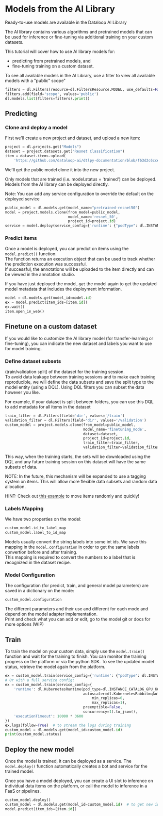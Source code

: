 # Models from the AI Library  
  
Ready-to-use models are available in the Dataloop AI Library  
  
The AI library contains various algorithms and pretrained models that can be used for inference or fine-tuning via additional training on your custom datasets.  
  
This tutorial will cover how to use AI library models for:  
  
- predicting from pretrained models, and  
- fine-tuning training on a custom dataset.  
  
To see all available models in the AI Library, use a filter to view all available models with a "public" scope"  
  

```python
filters = dl.Filters(resource=dl.FiltersResource.MODEL, use_defaults=False)
filters.add(field='scope', values='public')
dl.models.list(filters=filters).print()
```
## Predicting  
  
### Clone and deploy a model  
  
First we'll create a new project and dataset, and upload a new item:  
  

```python
project = dl.projects.get("Models")
dataset = project.datasets.get("Resnet Classification")
item = dataset.items.upload(
    'https://github.com/dataloop-ai/dtlpy-documentation/blob/f63d2c6ccefbde90255d7a00bdf9cda45f24cb6f/assets/images/hamster.jpg?raw=true')
```
  
We'll get the public model clone it into the new project.  
  
Only models that are trained (i.e. model.status = 'trained') can be deployed. Models from the AI library can be deployed directly.  
  
Note: You can add any service configuration to override the default on the deployed service  

```python
public_model = dl.models.get(model_name="pretrained-resnet50")
model = project.models.clone(from_model=public_model,
                             model_name='resnet_50',
                             project_id=project.id)
service = model.deploy(service_config={'runtime': {"podType": dl.INSTANCE_CATALOG_REGULAR_S}})
```
  
### Predict items  
  
Once a model is deployed, you can predict on items using the `model.predict()` function.  
The function returns an execution object that can be used to track whether the prediction execution was successful.  
If successful, the annotations will be uploaded to the item directly and can be viewed in the annotation studio.  
  
If you have just deployed the model, `get` the model again to get the updated model metadata that includes the deployment information.  
  

```python
model = dl.models.get(model_id=model.id)
ex = model.predict(item_ids=[item.id])
ex.wait()
item.open_in_web()
```
  
## Finetune on a custom dataset  
  
If you would like to customize the AI library model (for transfer-learning or fine-tuning), you can indicate the new dataset and labels you want to use for model training.  
  
### Define dataset subsets  
(train/validation split) of the dataset for the training session.  
To avoid data leakage between training sessions and to make each training reproducible, we will define the data subsets and save the split type to the model entity (using a DQL). Using DQL filters you can subset the data however you like.  
  
For example, if your dataset is split between folders, you can use this DQL to add metadata for all items in the dataset  

```python
train_filter = dl.Filters(field='dir', values='/train')
validation_filter = dl.Filters(field='dir', values='/validation')
custom_model = project.models.clone(from_model=public_model,
                                    model_name='finetuning_mode',
                                    dataset=dataset,
                                    project_id=project.id,
                                    train_filter=train_filter,
                                    validation_filter=validation_filter)
```
This way, when the training starts, the sets will be downloaded using the DQL and any future training session on this dataset will have the same subsets of data.  
  
NOTE: In the future, this mechanism will be expanded to use a tagging system on items. This will allow more flexible data subsets and random data allocation.  
  
HINT: Check out [this example](../../../examples/items/random_split_to_folders.py) to move items randomly and quickly!  
  
### Labels Mapping  
We have two properties on the model:  
  
```python  
custom_model.id_to_label_map  
custom_model.label_to_id_map  
```  
  
Models usually convert the string labels into some int ids. We save this mapping in the `model.configuration` in order to get the same labels convertion before and after training.  
This mapping is required to convert the numbers to a label that is recognized in the dataset recipe.  
  
### Model Configuration  
The configuration (for predict, train, and general model parameters) are saved in a dictionary on the mode:  
  
```python  
custom_model.configuration  
```  
  
The different parameters and their use and different for each mode and depend on the model adapter implementation.  
Print and check what you can add or edit, go to the model git or docs for more options (WIP)  
  
## Train  
  
To train the model on your custom data, simply use the `model.train()` function and wait for the training to finish. You can monitor the training progress on the platform or via the python SDK. To see the updated model status, retrieve the model again from the platform.  
  

```python
ex = custom_model.train(service_config={'runtime': {"podType": dl.INSTANCE_CATALOG_REGULAR_S}})
# Or with a full service config:
ex = custom_model.train(service_config={
    'runtime': dl.KubernetesRuntime(pod_type=dl.INSTANCE_CATALOG_GPU_K80_S,
                                    autoscaler=dl.KubernetesRabbitmqAutoscaler(
                                        min_replicas=0,
                                        max_replicas=1),
                                    preemptible=False,
                                    concurrency=1).to_json(),
    'executionTimeout': 10000 * 3600
})
ex.logs(follow=True)  # to stream the logs during training
custom_model = dl.models.get(model_id=custom_model.id)
print(custom_model.status)
```
## Deploy the new model  
  
Once the model is trained, it can be deployed as a service. The `model.deploy()` function automatically creates a bot and service for the trained model.  
  
Once you have a model deployed, you can create a UI slot to inference on individual data items on the platform, or call the model to inference in a FaaS or pipelines.  
  

```python
custom_model.deploy()
custom_model = dl.models.get(model_id=custom_model.id)  # to get new information on the deployed service
model.predict(item_ids=[item.id])
```
